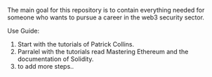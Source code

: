 The main goal for this repository is to contain everything needed for someone who wants to pursue a career in the web3 security sector. 

Use Guide:
 1. Start with the tutorials of Patrick Collins.
 2. Parralel with the tutorials read Mastering Ethereum and the documentation of Solidity.
 3. to add more steps..
